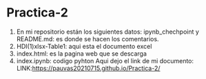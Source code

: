 # Practica-2
1. En mi repositorio están los siguientes datos: ipynb_chechpoint y README.md: es donde se hacen los comentarios.
2. HDI(1)xlsx-Table1: aqui esta el documento excel
3. index.html: es la pagina web que se descarga
4. index.ipynb: codigo pyhton
   Aqui dejo el link de mi documento:
   LINK:https://pauvas20210715.github.io/Practica-2/